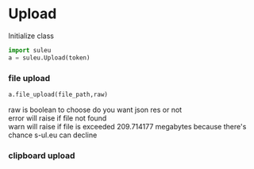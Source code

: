 # Upload
Initialize class
```py
import suleu
a = suleu.Upload(token)
```
### file upload
```py
a.file_upload(file_path,raw)
```
raw is boolean to choose do you want json res or not  
error will raise if file not found  
warn will raise if file is exceeded 209.714177 megabytes because there's chance s-ul.eu can decline  
### clipboard upload
